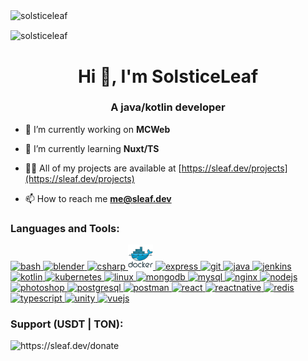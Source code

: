<p><img align="center" src="https://github-readme-stats.vercel.app/api?username=solsticeleaf&show_icons=true&locale=en" alt="solsticeleaf" /></p>
<p><img align="center" src="https://github-readme-stats.vercel.app/api/top-langs?username=solsticeleaf&show_icons=true&locale=en&layout=compact" alt="solsticeleaf" /></p>

<h1 align="center">Hi 👋, I'm SolsticeLeaf</h1>
<h3 align="center">A java/kotlin developer</h3>

- 🔭 I’m currently working on **MCWeb**

- 🌱 I’m currently learning **Nuxt/TS**

- 👨‍💻 All of my projects are available at [https://sleaf.dev/projects](https://sleaf.dev/projects)

- 📫 How to reach me **me@sleaf.dev**

<h3 align="left">Languages and Tools:</h3>
<p align="left"> <a href="https://www.gnu.org/software/bash/" target="_blank" rel="noreferrer"> <img src="https://www.vectorlogo.zone/logos/gnu_bash/gnu_bash-icon.svg" alt="bash" width="40" height="40"/> </a> <a href="https://www.blender.org/" target="_blank" rel="noreferrer"> <img src="https://download.blender.org/branding/community/blender_community_badge_white.svg" alt="blender" width="40" height="40"/> </a> <a href="https://www.w3schools.com/cs/" target="_blank" rel="noreferrer"> <img src="" alt="csharp" width="40" height="40"/> </a> <a href="https://www.docker.com/" target="_blank" rel="noreferrer"> <img src="https://raw.githubusercontent.com/devicons/devicon/master/icons/docker/docker-original-wordmark.svg" alt="docker" width="40" height="40"/> </a> <a href="https://expressjs.com" target="_blank" rel="noreferrer"> <img src="" alt="express" width="40" height="40"/> </a> <a href="https://git-scm.com/" target="_blank" rel="noreferrer"> <img src="" alt="git" width="40" height="40"/> </a> <a href="https://www.java.com" target="_blank" rel="noreferrer"> <img src="" alt="java" width="40" height="40"/> </a> <a href="https://www.jenkins.io" target="_blank" rel="noreferrer"> <img src="" alt="jenkins" width="40" height="40"/> </a> <a href="https://kotlinlang.org" target="_blank" rel="noreferrer"> <img src="" alt="kotlin" width="40" height="40"/> </a> <a href="https://kubernetes.io" target="_blank" rel="noreferrer"> <img src="" alt="kubernetes" width="40" height="40"/> </a> <a href="https://www.linux.org/" target="_blank" rel="noreferrer"> <img src="" alt="linux" width="40" height="40"/> </a> <a href="https://www.mongodb.com/" target="_blank" rel="noreferrer"> <img src="" alt="mongodb" width="40" height="40"/> </a> <a href="https://www.mysql.com/" target="_blank" rel="noreferrer"> <img src="" alt="mysql" width="40" height="40"/> </a> <a href="https://www.nginx.com" target="_blank" rel="noreferrer"> <img src="" alt="nginx" width="40" height="40"/> </a> <a href="https://nodejs.org" target="_blank" rel="noreferrer"> <img src="" alt="nodejs" width="40" height="40"/> </a> <a href="https://www.photoshop.com/en" target="_blank" rel="noreferrer"> <img src="" alt="photoshop" width="40" height="40"/> </a> <a href="https://www.postgresql.org" target="_blank" rel="noreferrer"> <img src="" alt="postgresql" width="40" height="40"/> </a> <a href="https://postman.com" target="_blank" rel="noreferrer"> <img src="https://www.vectorlogo.zone/logos/getpostman/getpostman-icon.svg" alt="postman" width="40" height="40"/> </a> <a href="https://reactjs.org/" target="_blank" rel="noreferrer"> <img src="" alt="react" width="40" height="40"/> </a> <a href="https://reactnative.dev/" target="_blank" rel="noreferrer"> <img src="" alt="reactnative" width="40" height="40"/> </a> <a href="https://redis.io" target="_blank" rel="noreferrer"> <img src="" alt="redis" width="40" height="40"/> </a> <a href="https://www.typescriptlang.org/" target="_blank" rel="noreferrer"> <img src="" alt="typescript" width="40" height="40"/> </a> <a href="https://unity.com/" target="_blank" rel="noreferrer"> <img src="https://www.vectorlogo.zone/logos/unity3d/unity3d-icon.svg" alt="unity" width="40" height="40"/> </a> <a href="https://vuejs.org/" target="_blank" rel="noreferrer"> <img src="" alt="vuejs" width="40" height="40"/> </a> </p>

<h3 align="left">Support (USDT | TON):</h3>
<p><a href="https://sleaf.dev/donate"> <img align="left" src="https://cdn.ko-fi.com/cdn/kofi3.png?v=3" height="50" width="210" alt="https://sleaf.dev/donate" /></a></p><br><br>
